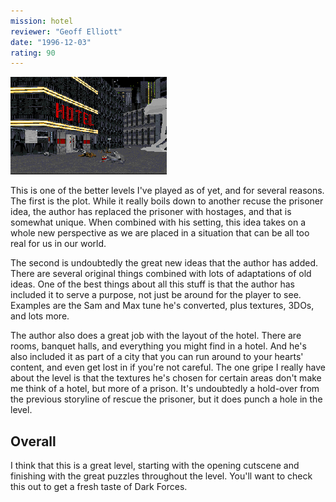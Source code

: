 ```yaml
---
mission: hotel
reviewer: "Geoff Elliott"
date: "1996-12-03"
rating: 90
---
```


![Lahara Hotel screenshot](./hotel.png "The author has doen a great job with this hotel, expertly combining familiar ideas with new ones.")

This is one of the better levels I've played as of yet, and for several reasons. The first is the plot. While it really boils down to another recuse the prisoner idea, the author has replaced the prisoner with hostages, and that is somewhat unique. When combined with his setting, this idea takes on a whole new perspective as we are placed in a situation that can be all too real for us in our world.

The second is undoubtedly the great new ideas that the author has added. There are several original things combined with lots of adaptations of old ideas. One of the best things about all this stuff is that the author has included it to serve a purpose, not just be around for the player to see. Examples are the Sam and Max tune he's converted, plus textures, 3DOs, and lots more.

The author also does a great job with the layout of the hotel. There are rooms, banquet halls, and everything you might find in a hotel. And he's also included it as part of a city that you can run around to your hearts' content, and even get lost in if you're not careful. The one gripe I really have about the level is that the textures he's chosen for certain areas don't make me think of a hotel, but more of a prison. It's undoubtedly a hold-over from the previous storyline of rescue the prisoner, but it does punch a hole in the level.

## Overall

I think that this is a great level, starting with the opening cutscene and finishing with the great puzzles throughout the level. You'll want to check this out to get a fresh taste of Dark Forces.
